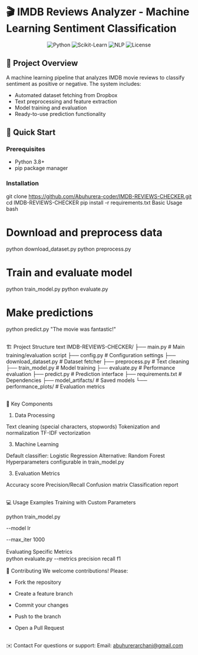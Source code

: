 # 🎬 IMDB Reviews Analyzer - Machine Learning Sentiment Classification

<div align="center">
  <img src="https://img.shields.io/badge/Python-3.8+-blue?logo=python" alt="Python"/>
  <img src="https://img.shields.io/badge/Scikit--Learn-1.2+-orange?logo=scikit-learn" alt="Scikit-Learn"/>
  <img src="https://img.shields.io/badge/NLP-Processing-ff69b4" alt="NLP"/>
  <img src="https://img.shields.io/badge/License-MIT-green" alt="License"/>
</div>

## 📌 Project Overview

A machine learning pipeline that analyzes IMDB movie reviews to classify sentiment as positive or negative. The system includes:

- Automated dataset fetching from Dropbox
- Text preprocessing and feature extraction
- Model training and evaluation
- Ready-to-use prediction functionality

## 🚀 Quick Start

### Prerequisites
- Python 3.8+
- pip package manager

### Installation

git clone https://github.com/Abuhurera-coder/IMDB-REVIEWS-CHECKER.git
cd IMDB-REVIEWS-CHECKER
pip install -r requirements.txt
Basic Usage
bash
# Download and preprocess data
python download_dataset.py
python preprocess.py

# Train and evaluate model
python train_model.py
python evaluate.py

# Make predictions
python predict.py "The movie was fantastic!"


<div align="center">
  <img src="https://user-images.githubusercontent.com/74038190/240304586-218f11fa-42f4-4af1-9e0a-a2a8e8a7f4e9.gif" width="100%" height="2px"/>
</div>

🏗️ Project Structure
text
IMDB-REVIEWS-CHECKER/
├── main.py                 # Main training/evaluation script
├── config.py               # Configuration settings
├── download_dataset.py     # Dataset fetcher
├── preprocess.py           # Text cleaning
├── train_model.py          # Model training
├── evaluate.py             # Performance evaluation
├── predict.py              # Prediction interface
├── requirements.txt        # Dependencies
├── model_artifacts/        # Saved models
└── performance_plots/      # Evaluation metrics


<div align="center">
  <img src="https://user-images.githubusercontent.com/74038190/240304586-218f11fa-42f4-4af1-9e0a-a2a8e8a7f4e9.gif" width="100%" height="2px"/>
</div>

🔧 Key Components

1. Data Processing
   
Text cleaning (special characters, stopwords)
Tokenization and normalization
TF-IDF vectorization

3. Machine Learning
   
Default classifier: Logistic Regression
Alternative: Random Forest
Hyperparameters configurable in train_model.py

3. Evaluation Metrics
   
Accuracy score
Precision/Recall
Confusion matrix
Classification report


<div align="center">
  <img src="https://user-images.githubusercontent.com/74038190/240304586-218f11fa-42f4-4af1-9e0a-a2a8e8a7f4e9.gif" width="100%" height="2px"/>
</div>


💻 Usage Examples
Training with Custom Parameters
<div align="center">
  <img src="https://user-images.githubusercontent.com/74038190/240304586-218f11fa-42f4-4af1-9e0a-a2a8e8a7f4e9.gif" width="100%" height="2px"/>
</div>
python train_model.py 

--model lr 

--max_iter 1000
<div align="center">
  <img src="https://user-images.githubusercontent.com/74038190/240304586-218f11fa-42f4-4af1-9e0a-a2a8e8a7f4e9.gif" width="100%" height="2px"/>
</div>
Evaluating Specific Metrics
<div align="center">
  <img src="https://user-images.githubusercontent.com/74038190/240304586-218f11fa-42f4-4af1-9e0a-a2a8e8a7f4e9.gif" width="100%" height="2px"/>
</div>
python evaluate.py --metrics precision recall f1

<div align="center">
  <img src="https://user-images.githubusercontent.com/74038190/240304586-218f11fa-42f4-4af1-9e0a-a2a8e8a7f4e9.gif" width="100%" height="2px"/>
</div>


🤝 Contributing
We welcome contributions! Please:

- Fork the repository
  
- Create a feature branch
  
- Commit your changes

- Push to the branch

- Open a Pull Request

<div align="center">
  <img src="https://user-images.githubusercontent.com/74038190/240304586-218f11fa-42f4-4af1-9e0a-a2a8e8a7f4e9.gif" width="100%" height="2px"/>
</div>


✉️ Contact
For questions or support:
Email: abuhurerarchani@gmail.com
